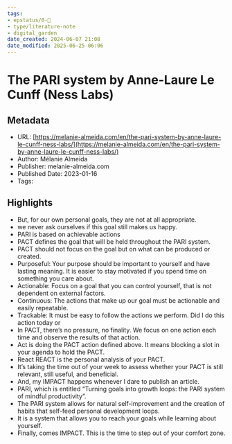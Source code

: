 ```yaml
---
tags: 
- epstatus/0-🌰
- type/literature-note
- digital_garden
date_created: 2024-06-07 21:08
date_modified: 2025-06-25 06:06
---
```

# The PARI system by Anne-Laure Le Cunff (Ness Labs)

## Metadata

* URL: [https://melanie-almeida.com/en/the-pari-system-by-anne-laure-le-cunff-ness-labs/](https://melanie-almeida.com/en/the-pari-system-by-anne-laure-le-cunff-ness-labs/)
* Author: Mélanie Almeida
* Publisher: melanie-almeida.com
* Published Date: 2023-01-16
* Tags: 

## Highlights

* But, for our own personal goals, they are not at all appropriate.
* we never ask ourselves if this goal still makes us happy.
* PARI is based on achievable actions
* PACT defines the goal that will be held throughout the PARI system.
* PACT should not focus on the goal but on what can be produced or created.
* Purposeful: Your purpose should be important to yourself and have lasting meaning. It is easier to stay motivated if you spend time on something you care about.
* Actionable: Focus on a goal that you can control yourself, that is not dependent on external factors.
* Continuous: The actions that make up our goal must be actionable and easily repeatable.
* Trackable: It must be easy to follow the actions we perform. Did I do this action today or
* In PACT, there’s no pressure, no finality. We focus on one action each time and observe the results of that action.
* Act is doing the PACT action defined above. It means blocking a slot in your agenda to hold the PACT.
* React REACT is the personal analysis of your PACT.
* It’s taking the time out of your week to assess whether your PACT is still relevant, still useful, and beneficial.
* And, my IMPACT happens whenever I dare to publish an article.
* PARI, which is entitled “Turning goals into growth loops: the PARI system of mindful productivity”.
* The PARI system allows for natural self-improvement and the creation of habits that self-feed personal development loops.
* It is a system that allows you to reach your goals while learning about yourself.
* Finally, comes IMPACT. This is the time to step out of your comfort zone.
